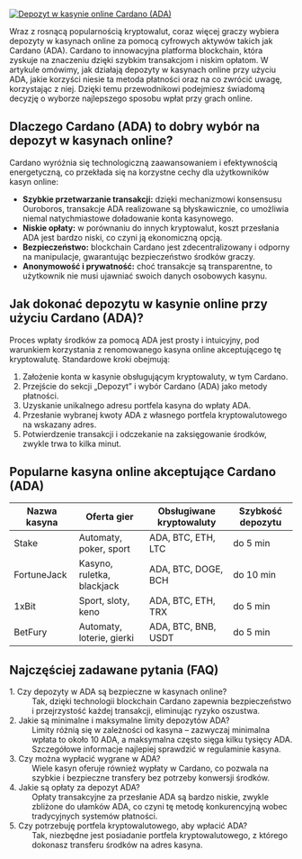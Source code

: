 [![Depozyt w kasynie online Cardano (ADA)](https://123-caf.pages.dev/gitsignup.png)](https://vrmoo.ru/Bt82HjjY)

<p>Wraz z rosnącą popularnością kryptowalut, coraz więcej graczy wybiera depozyty w kasynach online za pomocą cyfrowych aktywów takich jak Cardano (ADA). Cardano to innowacyjna platforma blockchain, która zyskuje na znaczeniu dzięki szybkim transakcjom i niskim opłatom. W artykule omówimy, jak działają depozyty w kasynach online przy użyciu ADA, jakie korzyści niesie ta metoda płatności oraz na co zwrócić uwagę, korzystając z niej. Dzięki temu przewodnikowi podejmiesz świadomą decyzję o wyborze najlepszego sposobu wpłat przy grach online.</p>  <h2>Dlaczego Cardano (ADA) to dobry wybór na depozyt w kasynach online?</h2> <p>Cardano wyróżnia się technologiczną zaawansowaniem i efektywnością energetyczną, co przekłada się na korzystne cechy dla użytkowników kasyn online:</p> <ul>   <li><strong>Szybkie przetwarzanie transakcji:</strong> dzięki mechanizmowi konsensusu Ouroboros, transakcje ADA realizowane są błyskawicznie, co umożliwia niemal natychmiastowe doładowanie konta kasynowego.</li>   <li><strong>Niskie opłaty:</strong> w porównaniu do innych kryptowalut, koszt przesłania ADA jest bardzo niski, co czyni ją ekonomiczną opcją.</li>   <li><strong>Bezpieczeństwo:</strong> blockchain Cardano jest zdecentralizowany i odporny na manipulacje, gwarantując bezpieczeństwo środków graczy.</li>   <li><strong>Anonymowość i prywatność:</strong> choć transakcje są transparentne, to użytkownik nie musi ujawniać swoich danych osobowych kasynu.</li> </ul>  <h2>Jak dokonać depozytu w kasynie online przy użyciu Cardano (ADA)?</h2> <p>Proces wpłaty środków za pomocą ADA jest prosty i intuicyjny, pod warunkiem korzystania z renomowanego kasyna online akceptującego tę kryptowalutę. Standardowe kroki obejmują:</p> <ol>   <li>Założenie konta w kasynie obsługującym kryptowaluty, w tym Cardano.</li>   <li>Przejście do sekcji „Depozyt” i wybór Cardano (ADA) jako metody płatności.</li>   <li>Uzyskanie unikalnego adresu portfela kasyna do wpłaty ADA.</li>   <li>Przesłanie wybranej kwoty ADA z własnego portfela kryptowalutowego na wskazany adres.</li>   <li>Potwierdzenie transakcji i odczekanie na zaksięgowanie środków, zwykle trwa to kilka minut.</li> </ol>  <h2>Popularne kasyna online akceptujące Cardano (ADA)</h2> <table>   <thead>     <tr>       <th>Nazwa kasyna</th>       <th>Oferta gier</th>       <th>Obsługiwane kryptowaluty</th>       <th>Szybkość depozytu</th>     </tr>   </thead>   <tbody>     <tr>       <td>Stake</td>       <td>Automaty, poker, sport</td>       <td>ADA, BTC, ETH, LTC</td>       <td>do 5 min</td>     </tr>     <tr>       <td>FortuneJack</td>       <td>Kasyno, ruletka, blackjack</td>       <td>ADA, BTC, DOGE, BCH</td>       <td>do 10 min</td>     </tr>     <tr>       <td>1xBit</td>       <td>Sport, sloty, keno</td>       <td>ADA, BTC, ETH, TRX</td>       <td>do 5 min</td>     </tr>     <tr>       <td>BetFury</td>       <td>Automaty, loterie, gierki</td>       <td>ADA, BTC, BNB, USDT</td>       <td>do 5 min</td>     </tr>   </tbody> </table>  <h2>Najczęściej zadawane pytania (FAQ)</h2> <dl>   <dt>1. Czy depozyty w ADA są bezpieczne w kasynach online?</dt>   <dd>Tak, dzięki technologii blockchain Cardano zapewnia bezpieczeństwo i przejrzystość każdej transakcji, eliminując ryzyko oszustwa.</dd>    <dt>2. Jakie są minimalne i maksymalne limity depozytów ADA?</dt>   <dd>Limity różnią się w zależności od kasyna – zazwyczaj minimalna wpłata to około 10 ADA, a maksymalna często sięga kilku tysięcy ADA. Szczegółowe informacje najlepiej sprawdzić w regulaminie kasyna.</dd>    <dt>3. Czy można wypłacić wygrane w ADA?</dt>   <dd>Wiele kasyn oferuje również wypłaty w Cardano, co pozwala na szybkie i bezpieczne transfery bez potrzeby konwersji środków.</dd>    <dt>4. Jakie są opłaty za depozyt ADA?</dt>   <dd>Opłaty transakcyjne za przesłanie ADA są bardzo niskie, zwykle zbliżone do ułamków ADA, co czyni tę metodę konkurencyjną wobec tradycyjnych systemów płatności.</dd>    <dt>5. Czy potrzebuję portfela kryptowalutowego, aby wpłacić ADA?</dt>   <dd>Tak, niezbędne jest posiadanie portfela kryptowalutowego, z którego dokonasz transferu środków na adres kasyna.</dd> </dl>